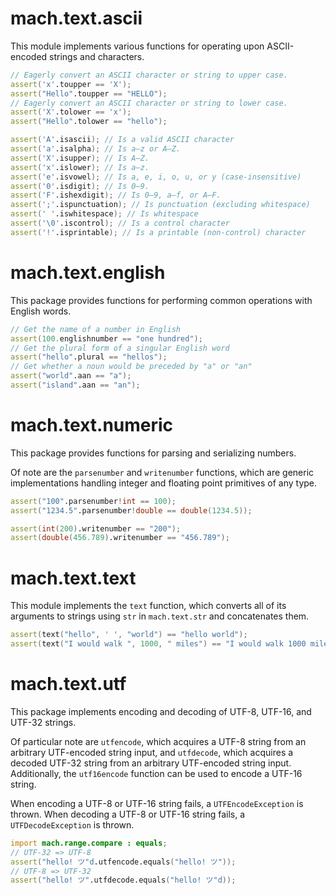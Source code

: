 # mach.text.ascii


This module implements various functions for operating upon ASCII-encoded
strings and characters.

``` D
// Eagerly convert an ASCII character or string to upper case.
assert('x'.toupper == 'X');
assert("Hello".toupper == "HELLO");
// Eagerly convert an ASCII character or string to lower case.
assert('X'.tolower == 'x');
assert("Hello".tolower == "hello");
```

``` D
assert('A'.isascii); // Is a valid ASCII character
assert('a'.isalpha); // Is a–z or A–Z.
assert('X'.isupper); // Is A–Z.
assert('x'.islower); // Is a–z.
assert('e'.isvowel); // Is a, e, i, o, u, or y (case-insensitive)
assert('0'.isdigit); // Is 0–9.
assert('F'.ishexdigit); // Is 0–9, a–f, or A–F.
assert(';'.ispunctuation); // Is punctuation (excluding whitespace)
assert(' '.iswhitespace); // Is whitespace
assert('\0'.iscontrol); // Is a control character
assert('!'.isprintable); // Is a printable (non-control) character
```


# mach.text.english


This package provides functions for performing common operations with
English words.

``` D
// Get the name of a number in English
assert(100.englishnumber == "one hundred");
// Get the plural form of a singular English word
assert("hello".plural == "hellos");
// Get whether a noun would be preceded by "a" or "an"
assert("world".aan == "a");
assert("island".aan == "an");
```


# mach.text.numeric


This package provides functions for parsing and serializing numbers.

Of note are the `parsenumber` and `writenumber` functions, which are
generic implementations handling integer and floating point primitives of
any type.

``` D
assert("100".parsenumber!int == 100);
assert("1234.5".parsenumber!double == double(1234.5));
```

``` D
assert(int(200).writenumber == "200");
assert(double(456.789).writenumber == "456.789");
```


# mach.text.text


This module implements the `text` function, which converts all of its arguments
to strings using `str` in `mach.text.str` and concatenates them.

``` D
assert(text("hello", ' ', "world") == "hello world");
assert(text("I would walk ", 1000, " miles") == "I would walk 1000 miles");
```


# mach.text.utf


This package implements encoding and decoding of UTF-8, UTF-16, and UTF-32
strings.

Of particular note are `utfencode`, which acquires a UTF-8 string from an
arbitrary UTF-encoded string input, and `utfdecode`, which acquires a decoded
UTF-32 string from an arbitrary UTF-encoded string input.
Additionally, the `utf16encode` function can be used to encode a UTF-16
string.

When encoding a UTF-8 or UTF-16 string fails, a `UTFEncodeException` is thrown.
When decoding a UTF-8 or UTF-16 string fails, a `UTFDecodeException` is thrown.

``` D
import mach.range.compare : equals;
// UTF-32 => UTF-8
assert("hello! ツ"d.utfencode.equals("hello! ツ"));
// UTF-8 => UTF-32
assert("hello! ツ".utfdecode.equals("hello! ツ"d));
```


